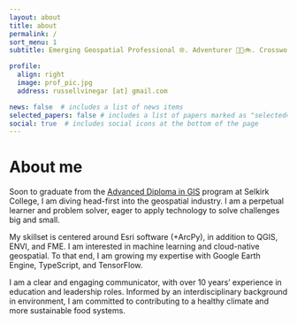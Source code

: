 ```yaml
---
layout: about
title: about
permalink: /
sort_menu: 1
subtitle: Emerging Geospatial Professional 🌐. Adventurer 🗻🎿🚲. Crossword Nerd 📰🖊.

profile:
  align: right
  image: prof_pic.jpg
  address: russellvinegar [at] gmail.com

news: false  # includes a list of news items
selected_papers: false # includes a list of papers marked as "selected={true}"
social: true  # includes social icons at the bottom of the page
---
```

# About me
Soon to graduate from the [Advanced Diploma in GIS](https://selkirk.ca/program/geographic-information-systems) program at Selkirk College, I am diving head-first into the geospatial industry. I am a perpetual learner and problem solver, eager to apply technology to solve challenges big and small.

My skillset is centered around Esri software (+ArcPy), in addition to QGIS, ENVI, and FME. I am interested in machine learning and cloud-native geospatial. To that end, I am growing my expertise with Google Earth Engine, TypeScript, and TensorFlow.

I am a clear and engaging communicator, with over 10 years’ experience in education and leadership roles. Informed by an interdisciplinary background in environment, I am committed to contributing to a healthy climate and more sustainable food systems.
